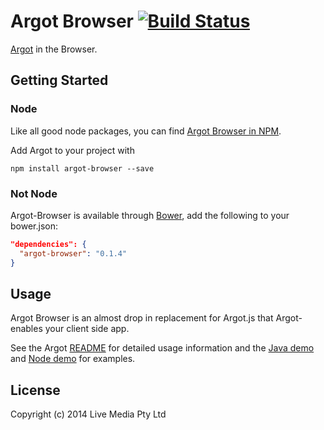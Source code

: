 # Argot Browser [![Build Status](https://secure.travis-ci.org/argotsdk/argot-browser.png?branch=master)](http://travis-ci.org/danmidwood/argot-browser.js)

[Argot](https://github.com/danmidwood/argot.js) in the Browser.

## Getting Started

### Node

Like all good node packages, you can find [Argot Browser in NPM](https://www.npmjs.org/package/argot-browser).

Add Argot to your project with

`npm install argot-browser --save`

### Not Node

Argot-Browser is available through [Bower](http://bower.io/), add the following to your bower.json:

```json
"dependencies": {
  "argot-browser": "0.1.4"
}
```

## Usage

Argot Browser is an almost drop in replacement for Argot.js that Argot-enables your client side app.

See the Argot [README](http://github.com/danmidwood/argot.js) for detailed usage information and the [Java demo](https://github.com/argotsdk/argot-java-demo) and [Node demo](https://github.com/argotsdk/argot-demo) for examples.

## License
Copyright (c) 2014 Live Media Pty Ltd
